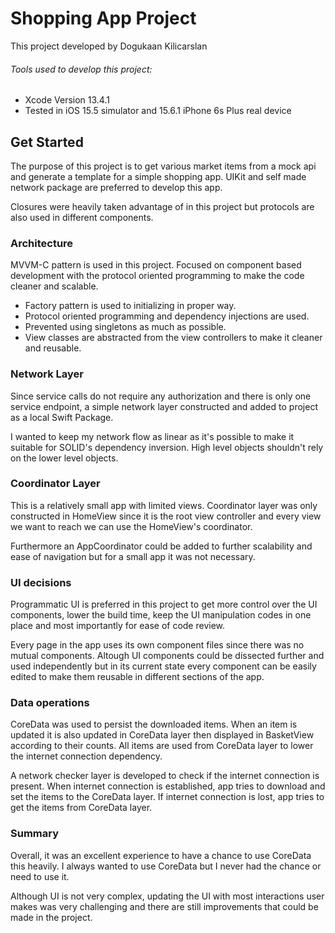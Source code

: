# Shopping App Project
This project developed by Dogukaan Kilicarslan

###### Tools used to develop this project:
- Xcode Version 13.4.1 
- Tested in iOS 15.5 simulator and 15.6.1 iPhone 6s Plus real device

## Get Started
The purpose of this project is to get various market items from a mock api and generate a template for a simple shopping app. UIKit and self made network package are preferred to develop this app.

Closures were heavily taken advantage of in this project but protocols are also used in different components.

### Architecture 
MVVM-C pattern is used in this project. Focused on component based development with the protocol oriented programming to make the code cleaner and scalable.

- Factory pattern is used to initializing in proper way.
- Protocol oriented programming and dependency injections are used.
- Prevented using singletons as much as possible.
- View classes are abstracted from the view controllers to make it cleaner and reusable.

### Network Layer

Since service calls do not require any authorization and there is only one service endpoint, a simple network layer constructed and added to project as a local Swift Package. 

I wanted to keep my network flow as linear as it's possible to make it suitable for SOLID's dependency inversion. High level objects shouldn't rely on the lower level objects.

### Coordinator Layer

This is a relatively small app with limited views. Coordinator layer was only constructed in HomeView since it is the root view controller and every view we want to reach we can use the HomeView's coordinator. 

Furthermore an AppCoordinator could be added to further scalability and ease of navigation but for a small app it was not necessary. 

### UI decisions

Programmatic UI is preferred in this project to get more control over the UI components, lower the build time, keep the UI manipulation codes in one place and most importantly for ease of code review.

Every page in the app uses its own component files since there was no mutual components. Altough UI components could be dissected further and used independently but in its current state every component can be easily edited to make them reusable in different sections of the app.

### Data operations

CoreData was used to persist the downloaded items. When an item is updated it is also updated in CoreData layer then displayed in BasketView according to their counts. All items are used from CoreData layer to lower the internet connection dependency. 

A network checker layer is developed to check if the internet connection is present. When internet connection is established, app tries to download and set the items to the CoreData layer. If internet connection is lost, app tries to get the items from CoreData layer. 

### Summary

Overall, it was an excellent experience to have a chance to use CoreData this heavily. I always wanted to use CoreData but I never had the chance or need to use it. 

Although UI is not very complex, updating the UI with most interactions user makes was very challenging and there are still improvements that could be made in the project. 
